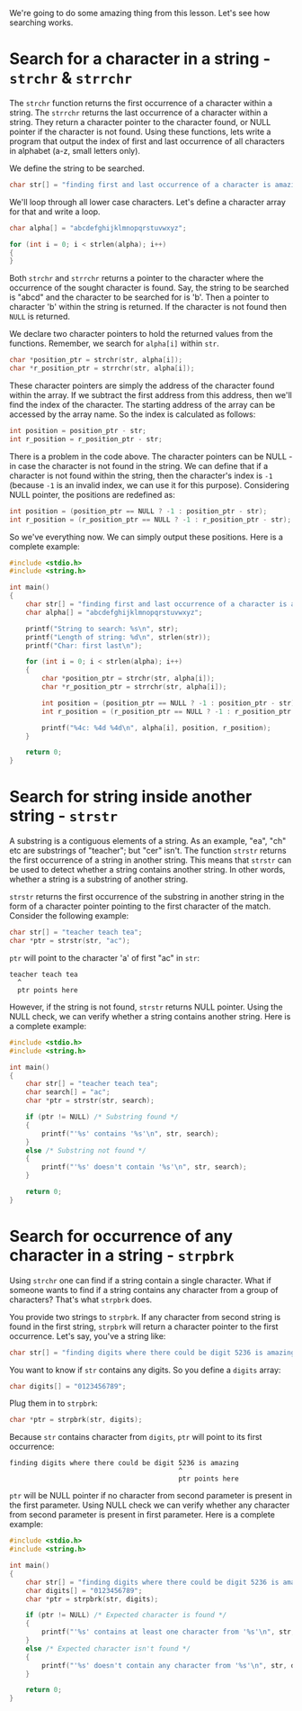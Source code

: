 We're going to do some amazing thing from this lesson. Let's see how searching works.

# Search for a character in a string - `strchr` & `strrchr`

The `strchr` function returns the first occurrence of a character within a string. The `strrchr` returns the last occurrence of a character within a string. They return a character pointer to the character found, or NULL pointer if the character is not found. Using these functions, lets write a program that output the index of first and last occurrence of all characters in alphabet (a-z, small letters only).

We define the string to be searched.

```C
char str[] = "finding first and last occurrence of a character is amazing";
```

We'll loop through all lower case characters. Let's define a character array for that and write a loop.

```C
char alpha[] = "abcdefghijklmnopqrstuvwxyz";

for (int i = 0; i < strlen(alpha); i++)
{
}
```

Both `strchr` and `strrchr` returns a pointer to the character where the occurrence of the sought character is found. Say, the string to be searched is "abcd" and the character to be searched for is 'b'. Then a pointer to character 'b' within the string is returned. If the character is not found then `NULL` is returned.

We declare two character pointers to hold the returned values from the functions. Remember, we search for `alpha[i]` within `str`.

```C
char *position_ptr = strchr(str, alpha[i]);
char *r_position_ptr = strrchr(str, alpha[i]);
```

These character pointers are simply the address of the character found within the array. If we subtract the first address from this address, then we'll find the index of the character. The starting address of the array can be accessed by the array name. So the index is calculated as follows:

```C
int position = position_ptr - str;
int r_position = r_position_ptr - str;
```

There is a problem in the code above. The character pointers can be NULL - in case the character is not found in the string. We can define that if a character is not found within the string, then the character's index is `-1` (because `-1` is an invalid index, we can use it for this purpose). Considering NULL pointer, the positions are redefined as:

```C
int position = (position_ptr == NULL ? -1 : position_ptr - str);
int r_position = (r_position_ptr == NULL ? -1 : r_position_ptr - str);
```

So we've everything now. We can simply output these positions. Here is a complete example:

```C runnable
#include <stdio.h>
#include <string.h>

int main()
{
	char str[] = "finding first and last occurrence of a character is amazing";
	char alpha[] = "abcdefghijklmnopqrstuvwxyz";

	printf("String to search: %s\n", str);
	printf("Length of string: %d\n", strlen(str));
	printf("Char: first last\n");

	for (int i = 0; i < strlen(alpha); i++)
	{
		char *position_ptr = strchr(str, alpha[i]);
		char *r_position_ptr = strrchr(str, alpha[i]);

		int position = (position_ptr == NULL ? -1 : position_ptr - str);
		int r_position = (r_position_ptr == NULL ? -1 : r_position_ptr - str);

		printf("%4c: %4d %4d\n", alpha[i], position, r_position);
	}

	return 0;
}

```

# Search for string inside another string - `strstr`

A substring is a contiguous elements of a string. As an example, "ea", "ch" etc are substrings of "teacher"; but "cer" isn't. The function `strstr` returns the first occurrence of a string in another string. This means that `strstr` can be used to detect whether a string contains another string. In other words, whether a string is a substring of another string.

`strstr` returns the first occurrence of the substring in another string in the form of a character pointer pointing to the first character of the match. Consider the following example:

```C
char str[] = "teacher teach tea";
char *ptr = strstr(str, "ac");
```

 `ptr` will point to the character 'a' of first "ac" in `str`:
 
```
teacher teach tea
  ^
  ptr points here
```

However, if the string is not found, `strstr` returns NULL pointer. Using the NULL check, we can verify whether a string contains another string. Here is a complete example:

```C runnable
#include <stdio.h>
#include <string.h>

int main()
{
	char str[] = "teacher teach tea";
	char search[] = "ac";
	char *ptr = strstr(str, search);

	if (ptr != NULL) /* Substring found */
	{
		printf("'%s' contains '%s'\n", str, search);
	}
	else /* Substring not found */
	{
		printf("'%s' doesn't contain '%s'\n", str, search);
	}

	return 0;
}
```

# Search for occurrence of any character in a string - `strpbrk`

Using `strchr` one can find if a string contain a single character. What if someone wants to find if a string contains any character from a group of characters? That's what `strpbrk` does.

You provide two strings to `strpbrk`. If any character from second string is found in the first string, `strpbrk` will return a character pointer to the first occurrence. Let's say, you've a string like:

```C
char str[] = "finding digits where there could be digit 5236 is amazing";
```

You want to know if `str` contains any digits.  So you define a `digits` array:

```C
char digits[] = "0123456789";
```

Plug them in to `strpbrk`:

```C
char *ptr = strpbrk(str, digits);
```

Because `str` contains character from `digits`, `ptr` will point to its first occurrence:

```
finding digits where there could be digit 5236 is amazing
                                          ^
                                          ptr points here
```

`ptr` will be NULL pointer if no character from second parameter is present in the first parameter. Using NULL check we can verify whether any character from second parameter is present in first parameter. Here is a complete example:

```C runnable
#include <stdio.h>
#include <string.h>

int main()
{
	char str[] = "finding digits where there could be digit 5236 is amazing";
	char digits[] = "0123456789";
	char *ptr = strpbrk(str, digits);

	if (ptr != NULL) /* Expected character is found */
	{
		printf("'%s' contains at least one character from '%s'\n", str, digits);
	}
	else /* Expected character isn't found */
	{
		printf("'%s' doesn't contain any character from '%s'\n", str, digits);
	}

	return 0;
}

```

